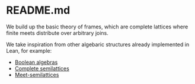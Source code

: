 # README.md

We build up the basic theory of frames, which are complete lattices where finite meets distribute over arbitrary joins.

We take inspiration from other algebaric structures already implemented in Lean, for example:
- [Boolean algebras](https://leanprover-community.github.io/mathlib4_docs/Mathlib/Order/BooleanAlgebra.html#instBooleanAlgebraBool)
- [Complete semilattices](https://leanprover-community.github.io/mathlib4_docs/Mathlib/Order/CompleteLattice.html#CompleteSemilatticeSup)
- [Meet-semilattices](https://leanprover-community.github.io/mathlib4_docs/Mathlib/Order/Lattice.html#SemilatticeInf)
